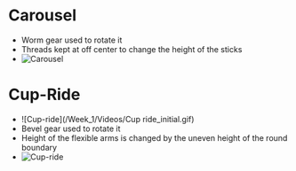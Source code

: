 # Carousel
- Worm gear used to rotate it
- Threads kept at off center to change the height of the sticks
- ![Carousel](/Week_1/Videos/Carousel.gif)

# Cup-Ride
- ![Cup-ride](/Week_1/Videos/Cup ride_initial.gif)
- Bevel gear used to rotate it
- Height of the flexible arms is changed by the uneven height of the round boundary
- ![Cup-ride](/Week_1/Videos/Cup_Ride.gif)


